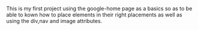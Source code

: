 This is my first project using the google-home page as a basics so as to be able to kown how to place elements in their right placements as well as using the div,nav and image attributes.

